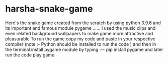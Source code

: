 # harsha-snake-game
Here's the snake game created from the scratch by using python 3.9.6 and its important and famous module pygame ......  I used the music clips and even related background wallpapers to make game more attractive and pleasurable  To run the game copy my code and paste in your respective compiler (note :- Python should be installed to run the code ) and then in the terminal install pygame module by typing :--  pip install pygame and later run the code play game
